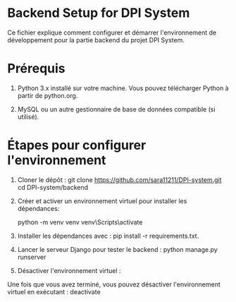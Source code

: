 # Backend Setup for DPI System


Ce fichier explique comment configurer et démarrer l'environnement de développement pour la partie backend du projet DPI System.

# Prérequis
1. Python 3.x installé sur votre machine.
    Vous pouvez télécharger Python à partir de python.org.

2. MySQL ou un autre gestionnaire de base de données compatible (si utilisé).

# Étapes pour configurer l'environnement

1. Cloner le dépôt : git clone https://github.com/sara11211/DPI-system.git cd DPI-system/backend

2. Créer et activer un environnement virtuel pour installer les dépendances:

    python -m venv venv venv\Scripts\activate

3. Installer les dépendances avec : pip install -r requirements.txt.

4. Lancer le serveur Django pour tester le backend : python manage.py runserver

5. Désactiver l'environnement virtuel :

Une fois que vous avez terminé, vous pouvez désactiver l'environnement virtuel en exécutant : deactivate